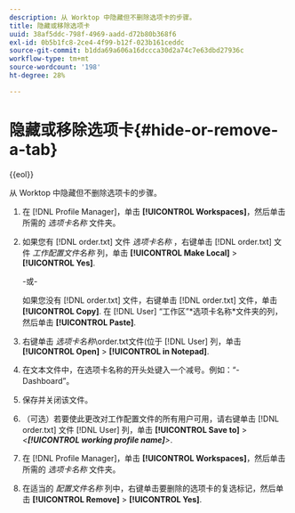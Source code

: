 ```yaml
---
description: 从 Worktop 中隐藏但不删除选项卡的步骤。
title: 隐藏或移除选项卡
uuid: 38af5ddc-798f-4969-aadd-d72b80b368f6
exl-id: 0b5b1fc8-2ce4-4f99-b12f-023b161ceddc
source-git-commit: b1dda69a606a16dccca30d2a74c7e63dbd27936c
workflow-type: tm+mt
source-wordcount: '198'
ht-degree: 28%

---
```


# 隐藏或移除选项卡{#hide-or-remove-a-tab}

{{eol}}

从 Worktop 中隐藏但不删除选项卡的步骤。

1. 在 [!DNL Profile Manager]，单击 **[!UICONTROL Workspaces]**，然后单击所需的 *选项卡名称* 文件夹。
1. 如果您有 [!DNL order.txt] 文件 *选项卡名称* ，右键单击 [!DNL order.txt] 文件 *工作配置文件名称* 列，单击 **[!UICONTROL Make Local]** > **[!UICONTROL Yes]**.

   -或-

   如果您没有 [!DNL order.txt] 文件，右键单击 [!DNL order.txt] 文件，单击 **[!UICONTROL Copy]**. 在 [!DNL User] “工作区”\*选项卡名称*文件夹的列，然后单击 **[!UICONTROL Paste]**.

1. 右键单击 *选项卡名称*\order.txt文件(位于 [!DNL User] 列，单击 **[!UICONTROL Open]** > **[!UICONTROL in Notepad]**.
1. 在文本文件中，在选项卡名称的开头处键入一个减号。例如：“-Dashboard”。
1. 保存并关闭该文件。
1. （可选）若要使此更改对工作配置文件的所有用户可用，请右键单击 [!DNL order.txt] 文件 [!DNL User] 列，单击 **[!UICONTROL Save to]** > *&lt;**[!UICONTROL working profile name]**>*.

1. 在 [!DNL Profile Manager]，单击 **[!UICONTROL Workspaces]**，然后单击所需的 *选项卡名称* 文件夹。
1. 在适当的 *配置文件名称* 列中，右键单击要删除的选项卡的复选标记，然后单击 **[!UICONTROL Remove]** > **[!UICONTROL Yes]**.
